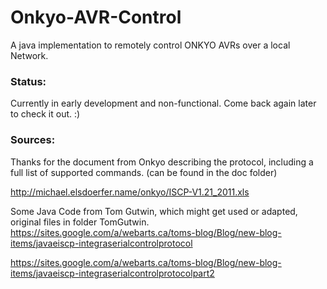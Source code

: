 # Onkyo-AVR-Control
A java implementation to remotely control ONKYO AVRs over a local Network.

### Status:
Currently in early development and non-functional. Come back again later to check it out. :)

### Sources:

Thanks for the document from Onkyo describing the protocol, including a full list of supported commands. (can be found in the doc folder)

http://michael.elsdoerfer.name/onkyo/ISCP-V1.21_2011.xls

Some Java Code from Tom Gutwin, which might get used or adapted, original files in folder TomGutwin.
https://sites.google.com/a/webarts.ca/toms-blog/Blog/new-blog-items/javaeiscp-integraserialcontrolprotocol

https://sites.google.com/a/webarts.ca/toms-blog/Blog/new-blog-items/javaeiscp-integraserialcontrolprotocolpart2


